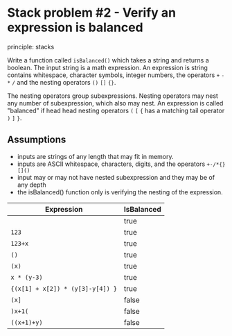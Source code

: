 # Stack problem #2 - Verify an expression is balanced

principle: stacks

Write a function called `isBalanced()` which takes a string and returns a boolean.
The input string is a math expression. An expression  is string contains whitespace,
character symbols, integer numbers, the operators `+` `-` `*` `/` and the
nesting operators `()` `[]` `{}`.

The nesting operators group subexpressions.
Nesting operators may nest any number of subexpression, which also may nest.
An expression is called "balanced" if head head nesting
operators `(` `[` `{` has a matching tail operator `)` `]` `}`.

## Assumptions

- inputs are strings of any length that may fit in memory.
- inputs are ASCII whitespace, characters, digits, and the operators `+-/*{}[]()`
- input may or may not have nested subexpression and they may be of any depth
- the isBalanced() function only is verifying the nesting of the expression.

|Expression|IsBalanced|
|--|--|
||true|
|`123`|true|
|`123+x`|true|
|`()`|true|
|`(x)`|true|
|`x * (y-3)`|true|
|`{(x[1] + x[2]) * (y[3]-y[4]) }`|true|
|`(x]`|false|
|`)x+1(`|false|
|`((x+1)+y)`|false|
